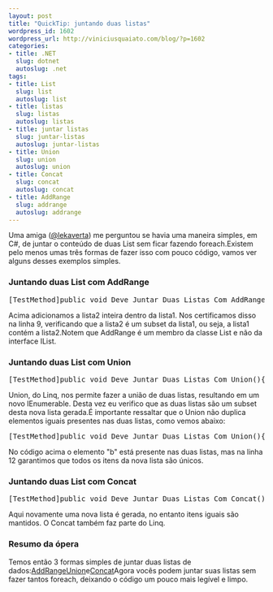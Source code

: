 ```yaml
--- 
layout: post
title: "QuickTip: juntando duas listas"
wordpress_id: 1602
wordpress_url: http://viniciusquaiato.com/blog/?p=1602
categories: 
- title: .NET
  slug: dotnet
  autoslug: .net
tags: 
- title: List
  slug: list
  autoslug: list
- title: listas
  slug: listas
  autoslug: listas
- title: juntar listas
  slug: juntar-listas
  autoslug: juntar-listas
- title: Union
  slug: union
  autoslug: union
- title: Concat
  slug: concat
  autoslug: concat
- title: AddRange
  slug: addrange
  autoslug: addrange
---
```

Uma amiga ([@lekaverta](http://twitter.com/lekaverta)) me perguntou se havia uma maneira simples, em C#, de juntar o conteúdo de duas List<t> sem ficar fazendo foreach.Existem pelo menos umas três formas de fazer isso com pouco código, vamos ver alguns desses exemplos simples.

### Juntando duas List com AddRange
<pre lang="csharp" line="1">[TestMethod]public void Deve_Juntar_Duas_Listas_Com_AddRange(){    var lista1 = new List<string> { "a", "b", "c" };    var lista2 = new List<string> { "e", "d", "f" };    lista1.AddRange(lista2);    CollectionAssert.IsSubsetOf(lista2, lista1);}</string></string></pre>Acima adicionamos a lista2 inteira dentro da lista1. Nos certificamos disso na linha 9, verificando que a lista2 é um subset da lista1, ou seja, a lista1 contém a lista2.Notem que AddRange é um membro da classe List<t> e não da interface IList<t>.

### Juntando duas List com Union
<pre lang="csharp" line="1">[TestMethod]public void Deve_Juntar_Duas_Listas_Com_Union(){    var lista1 = new List<string> { "a", "b", "c" };    var lista2 = new List<string> { "e", "d", "f" };    var merged = lista1.Union(lista2).ToList();    CollectionAssert.IsSubsetOf(lista2, merged);    CollectionAssert.IsSubsetOf(lista1, merged);}</string></string></pre>Union, do Linq, nos permite fazer a união de duas listas, resultando em um novo IEnumerable. Desta vez eu verifico que as duas listas são um subset desta nova lista gerada.É importante ressaltar que o Union não duplica elementos iguais presentes nas duas listas, como vemos abaixo:<pre lang="csharp" line="1">[TestMethod]public void Deve_Juntar_Duas_Listas_Com_Union(){    var lista1 = new List<string> { "a", "b", "c" };    var lista2 = new List<string> { "e", "b", "f" };    var merged = lista1.Union(lista2).ToList();    CollectionAssert.IsSubsetOf(lista2, merged);    CollectionAssert.IsSubsetOf(lista1, merged);    CollectionAssert.AllItemsAreUnique(merged);}</string></string></pre>No código acima o elemento "b" está presente nas duas listas, mas na linha 12 garantimos que todos os itens da nova lista são únicos.

### Juntando duas List com Concat
<pre lang="csharp" line="1">[TestMethod]public void Deve_Juntar_Duas_Listas_Com_Concat(){    var lista1 = new List<string> { "a", "b", "c" };    var lista2 = new List<string> { "e", "b", "f" };    var merged = lista1.Concat(lista2).ToList();    CollectionAssert.IsSubsetOf(lista2, merged);    CollectionAssert.IsSubsetOf(lista1, merged);}</string></string></pre>Aqui novamente uma nova lista é gerada, no entanto itens iguais são mantidos. O Concat também faz parte do Linq.

### Resumo da ópera
Temos então 3 formas simples de juntar duas listas de dados:[AddRange](http://msdn.microsoft.com/en-us/library/z883w3dc.aspx)[Union](http://msdn.microsoft.com/en-us/library/bb341731.aspx)e[Concat](http://msdn.microsoft.com/en-us/library/bb302894.aspx)Agora vocês podem juntar suas listas sem fazer tantos foreach, deixando o código um pouco mais legível e limpo.</t></t></t>
